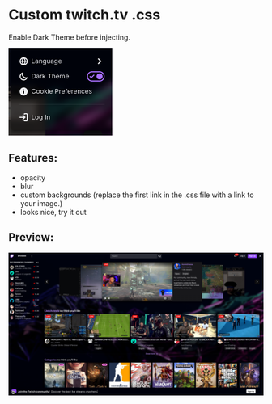 # Custom twitch.tv .css 
Enable Dark Theme before injecting.

 ![alt text](https://raw.githubusercontent.com/linzor/Twitch.tv_Custom_CSS/main/twitch_dark_theme.png)
 
 ## Features:
 - opacity
 - blur
 - custom backgrounds (replace the first link in the .css file with a link to your image.)
 - looks nice, try it out 
 ## Preview:
 ![alt text](https://raw.githubusercontent.com/linzor/Twitch.tv_Custom_CSS/main/twitch_css_preview.png)
